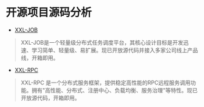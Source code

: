 # 开源项目源码分析

- [XXL-JOB](https://github.com/zanghongmin/Source-Code-Reading-for-100-Projects/blob/master/docs/XXL-JOB.md)  
> XXL-JOB是一个轻量级分布式任务调度平台，其核心设计目标是开发迅速、学习简单、轻量级、易扩展。现已开放源代码并接入多家公司线上产品线，开箱即用。
- [XXL-RPC](https://github.com/zanghongmin/Source-Code-Reading-for-100-Projects/blob/master/docs/XXL-RPC.md)  
> XXL-RPC 是一个分布式服务框架，提供稳定高性能的RPC远程服务调用功能。拥有"高性能、分布式、注册中心、负载均衡、服务治理"等特性。现已开放源代码，开箱即用。

